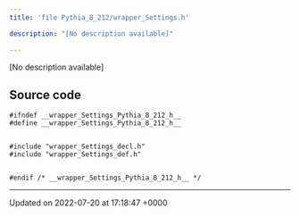 ```yaml
---
title: 'file Pythia_8_212/wrapper_Settings.h'

description: "[No description available]"

---
```







[No description available]




## Source code

```
#ifndef __wrapper_Settings_Pythia_8_212_h__
#define __wrapper_Settings_Pythia_8_212_h__


#include "wrapper_Settings_decl.h"
#include "wrapper_Settings_def.h"


#endif /* __wrapper_Settings_Pythia_8_212_h__ */
```


-------------------------------

Updated on 2022-07-20 at 17:18:47 +0000
